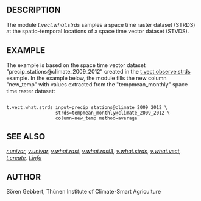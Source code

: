 
## DESCRIPTION

The module *t.vect.what.strds* samples a space time raster dataset
(STRDS) at the spatio-temporal locations of a space time vector dataset (STVDS).

## EXAMPLE

The example is based on the space time vector dataset "precip\_stations@climate\_2009\_2012"
created in the [t.vect.observe.strds](t.vect.observe.strds.html) example.
In the example below, the module fills the new column "new\_temp" with values
extracted from the "tempmean\_monthly" space time raster dataset:

```

t.vect.what.strds input=precip_stations@climate_2009_2012 \
                  strds=tempmean_monthly@climate_2009_2012 \
                  column=new_temp method=average

```

## SEE ALSO

*[r.univar](r.univar.html),
[v.univar](v.univar.html),
[v.what.rast](v.what.rast.html),
[v.what.rast3](v.what.rast3.html),
[v.what.strds](v.what.strds.html),
[v.what.vect](v.what.vect.html),
[t.create](t.create.html),
[t.info](t.info.html)*

## AUTHOR

Sören Gebbert, Thünen Institute of Climate-Smart Agriculture
